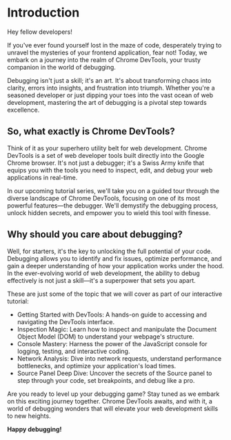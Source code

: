 # Introduction

Hey fellow developers!

If you've ever found yourself lost in the maze of code, desperately trying to unravel the mysteries of your frontend application, fear not! Today, we embark on a journey into the realm of Chrome DevTools, your trusty companion in the world of debugging.

Debugging isn't just a skill; it's an art. It's about transforming chaos into clarity, errors into insights, and frustration into triumph. Whether you're a seasoned developer or just dipping your toes into the vast ocean of web development, mastering the art of debugging is a pivotal step towards excellence.

## So, what exactly is Chrome DevTools?

Think of it as your superhero utility belt for web development. Chrome DevTools is a set of web developer tools built directly into the Google Chrome browser. It's not just a debugger; it's a Swiss Army knife that equips you with the tools you need to inspect, edit, and debug your web applications in real-time.

In our upcoming tutorial series, we'll take you on a guided tour through the diverse landscape of Chrome DevTools, focusing on one of its most powerful features—the debugger. We'll demystify the debugging process, unlock hidden secrets, and empower you to wield this tool with finesse.

## Why should you care about debugging?

Well, for starters, it's the key to unlocking the full potential of your code. Debugging allows you to identify and fix issues, optimize performance, and gain a deeper understanding of how your application works under the hood. In the ever-evolving world of web development, the ability to debug effectively is not just a skill—it's a superpower that sets you apart.

These are just some of the topic that we will cover as part of our interactive tutorial:

- Getting Started with DevTools: A hands-on guide to accessing and navigating the DevTools interface.
- Inspection Magic: Learn how to inspect and manipulate the Document Object Model (DOM) to understand your webpage's structure.
- Console Mastery: Harness the power of the JavaScript console for logging, testing, and interactive coding.
- Network Analysis: Dive into network requests, understand performance bottlenecks, and optimize your application's load times.
- Source Panel Deep Dive: Uncover the secrets of the Source panel to step through your code, set breakpoints, and debug like a pro.

Are you ready to level up your debugging game? Stay tuned as we embark on this exciting journey together. Chrome DevTools awaits, and with it, a world of debugging wonders that will elevate your web development skills to new heights.

**Happy debugging!**